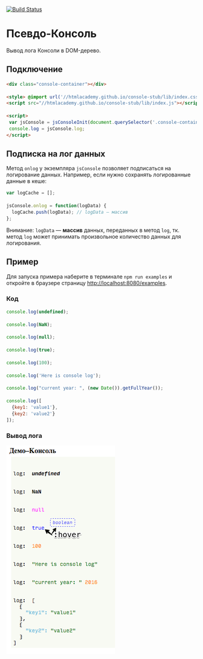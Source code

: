 [![Build Status](https://travis-ci.org/htmlacademy/demo-console.svg?branch=master)](https://travis-ci.org/htmlacademy/demo-console)

# Псевдо-Консоль
Вывод лога Консоли в DOM-дерево.

## Подключение

```html
<div class="console-container"></div>

<style> @import url('//htmlacademy.github.io/console-stub/lib/index.css'); </style>
<script src="//htmlacademy.github.io/console-stub/lib/index.js"></script>

<script>
 var jsConsole = jsConsoleInit(document.querySelector('.console-container'));
 console.log = jsConsole.log;
</script>
```

## Подписка на лог данных
Метод `onlog` у экземпляра `jsConsole` позволяет подписаться на логирование данных.
Например, если нужно сохранять логированные данные в кеше:

```js
var logCache = [];

jsConsole.onlog = function(logData) {
  logCache.push(logData); // logData — массив
};
```
Внимание: `logData` — **массив** данных, переданных в метод `log`, тк. метод `log` может принимать
произвольное количество данных для логирования.

## Пример
Для запуска примера наберите в терминале `npm run examples` и откройте в браузере страницу <http://localhost:8080/examples>.

### Код
```js
console.log(undefined);

console.log(NaN);

console.log(null);

console.log(true);

console.log(100);

console.log('Here is console log');

console.log("current year: ", (new Date()).getFullYear());

console.log([
  {key1: 'value1'},
  {key2: 'value2'}
]);
```

### Вывод лога
![Пример лога](log_example.png)
